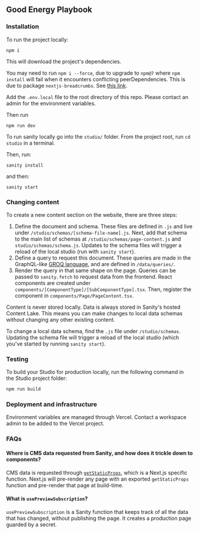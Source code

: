 ## Good Energy Playbook

### Installation

To run the project locally:

```
npm i
```

This will download the project's dependencies.

You may need to run `npm i --force`, due to upgrade to `npm@7` where `npm install` will fail when it encounters conflicting peerDependencies. This is due to package `nextjs-breadcrumbs`. See [this link](https://stackoverflow.com/a/74418970).

Add the `.env.local` file to the root directory of this repo. Please contact an admin for the environment variables.

Then run

```
npm run dev
```

To run sanity locally go into the `studio/` folder. From the project root, run `cd studio` in a terminal.

Then, run:

```
sanity install
```

and then:

```
sanity start
```

### Changing content

To create a new content section on the website, there are three steps:

1. Define the document and schema. These files are defined in `.js` and live under `/studio/schemas/[schema-file-name].js`. Next, add that schema to the main list of schemas at `/studio/schemas/page-content.js` and `studio/schemas/schema.js`. Updates to the schema files will trigger a reload of the local studio (run with `sanity start`).
1. Define a query to request this document. These queries are made in the GraphQL-like [GROQ language](https://www.sanity.io/docs/how-queries-work), and are defined in `/data/queries/`.
1. Render the query in that same shape on the page. Queries can be passed to `sanity.fetch` to request data from the frontend. React components are created under `components/[ComponentType]/[SubComponentType].tsx`. Then, register the component in `components/Page/PageContent.tsx`.

Content is never stored locally. Data is always stored in Sanity's hosted Content Lake. This means you can make changes to local data schemas without changing any other existing content.

To change a local data schema, find the `.js` file under `/studio/schemas`. Updating the schema file will trigger a reload of the local studio (which you've started by running `sanity start`).

### Testing

To build your Studio for production locally, run the following command in the Studio project folder:

```sh
npm run build
```

### Deployment and infrastructure

Environment variables are managed through Vercel. Contact a workspace admin to be added to the Vercel project.

### FAQs

#### Where is CMS data requested from Sanity, and how does it trickle down to components?

CMS data is requested through [`getStaticProps`](https://nextjs.org/docs/pages/building-your-application/data-fetching/get-static-props), which is a Next.js specific function. Next.js will pre-render any page with an exported `getStaticProps` function and pre-render that page at build-time.

#### What is `usePreviewSubscription`?

`usePreviewSubscription` is a Sanity function that keeps track of all the data that has changed, without publishing the page. It creates a production page guarded by a secret.
